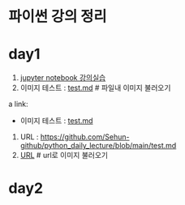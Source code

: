 # 파이썬 강의 정리

# day1

1. [jupyter notebook 강의실습](1-01JupyterNotebook.ipynb)
2. 이미지 테스트 : [test.md](test.md) # 파일내 이미지 불러오기

a link:
 - 이미지 테스트 : <a href='test.md'>test.md</a>

1. URL : https://github.com/Sehun-github/python_daily_lecture/blob/main/test.md
2. [URL](https://github.com/Sehun-github/python_daily_lecture/blob/main/test.md) # url로 이미지 불러오기


# day2

